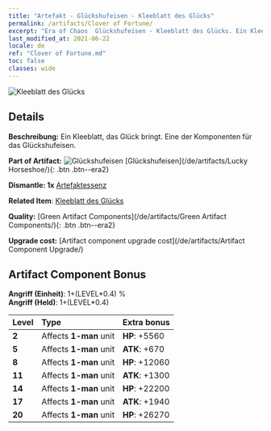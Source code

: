 ```yaml
---
title: "Artefakt - Glückshufeisen - Kleeblatt des Glücks"
permalink: /artifacts/Clover of Fortune/
excerpt: "Era of Chaos  Glückshufeisen - Kleeblatt des Glücks. Ein Kleeblatt, das Glück bringt. Eine der Komponenten für das Glückshufeisen."
last_modified_at: 2021-06-22
locale: de
ref: "Clover of Fortune.md"
toc: false
classes: wide
---
```


 ![Kleeblatt des Glücks](/images/t/artifact_40121.png)



## Details

 **Beschreibung:** Ein Kleeblatt, das Glück bringt. Eine der Komponenten für das Glückshufeisen.

 **Part of Artifact:** ![Glückshufeisen](/images/t/icon_artifact_12.png) [Glückshufeisen](/de/artifacts/Lucky Horseshoe/){: .btn .btn--era2}

 **Dismantle: 1x** [Artefaktessenz](/ItemsDE/con_905/)

 **Related Item**: [Kleeblatt des Glücks](/ItemsDE/art_109/)

 **Quality:** [Green Artifact Components](/de/artifacts/Green Artifact Components/){: .btn .btn--era2}

 **Upgrade cost:** [Artifact component upgrade cost](/de/artifacts/Artifact Component Upgrade/)

## Artifact Component Bonus

  **Angriff (Einheit)**: 1+(LEVEL\*0.4) %<br/>**Angriff (Held)**: 1+(LEVEL\*0.4)

  |  Level  | Type |    Extra bonus  | 
  |:--------|:-----|:----------------| 
  | **2** | Affects **1-man** unit | **HP**: +5560 | 
  | **5** | Affects **1-man** unit | **ATK**: +670 | 
  | **8** | Affects **1-man** unit | **HP**: +12060 | 
  | **11** | Affects **1-man** unit | **ATK**: +1300 | 
  | **14** | Affects **1-man** unit | **HP**: +22200 | 
  | **17** | Affects **1-man** unit | **ATK**: +1940 | 
  | **20** | Affects **1-man** unit | **HP**: +26270 | 
